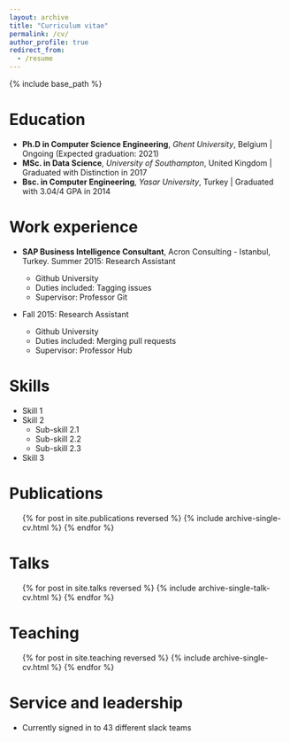 ```yaml
---
layout: archive
title: "Curriculum vitae"
permalink: /cv/
author_profile: true
redirect_from:
  - /resume
---
```


{% include base_path %}

**Education**
======
* **Ph.D in Computer Science Engineering**, *Ghent University*, 
Belgium &#124; Ongoing (Expected graduation: 2021)
* **MSc. in Data Science**, *University of Southampton*, United Kingdom &#124; Graduated with Distinction in 2017
* **Bsc. in Computer Engineering**, *Yasar University*, Turkey &#124; Graduated with 3.04/4 GPA in 2014

Work experience
======
* **SAP Business Intelligence Consultant**, Acron Consulting - Istanbul, Turkey. Summer 2015: Research Assistant
  * Github University
  * Duties included: Tagging issues
  * Supervisor: Professor Git

* Fall 2015: Research Assistant
  * Github University
  * Duties included: Merging pull requests
  * Supervisor: Professor Hub
  
Skills
======
* Skill 1
* Skill 2
  * Sub-skill 2.1
  * Sub-skill 2.2
  * Sub-skill 2.3
* Skill 3

Publications
======
  <ul>{% for post in site.publications reversed %}
    {% include archive-single-cv.html %}
  {% endfor %}</ul>
  
Talks
======
  <ul>{% for post in site.talks reversed %}
    {% include archive-single-talk-cv.html %}
  {% endfor %}</ul>
  
Teaching
======
  <ul>{% for post in site.teaching reversed %}
    {% include archive-single-cv.html %}
  {% endfor %}</ul>
  
Service and leadership
======
* Currently signed in to 43 different slack teams
